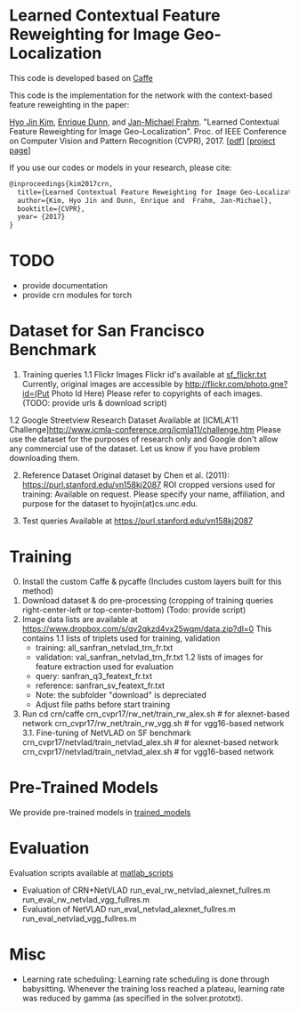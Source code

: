 # Learned Contextual Feature Reweighting for Image Geo-Localization 

This code is developed based on [Caffe](http://caffe.berkeleyvision.org)

This code is the implementation for the network with the context-based feature reweighting in the paper:

[Hyo Jin Kim](http://hyojin.web.unc.edu), [Enrique Dunn](http://enrique.web.unc.edu), and [Jan-Michael Frahm](http://frahm.web.unc.edu). "Learned Contextual Feature Reweighting for Image Geo-Localization". Proc. of IEEE Conference on Computer Vision and Pattern Recognition (CVPR), 2017. [[pdf](http://openaccess.thecvf.com/content_cvpr_2017/papers/Kim_Learned_Contextual_Feature_CVPR_2017_paper.pdf)] [[project page](http://hyojin.web.unc.edu/crn/)]

If you use our codes or models in your research, please cite:
```txt
@inproceedings{kim2017crn,
  title={Learned Contextual Feature Reweighting for Image Geo-Localization},
  author={Kim, Hyo Jin and Dunn, Enrique and  Frahm, Jan-Michael},
  booktitle={CVPR},
  year= {2017}
}
```
# TODO
- provide documentation
- provide crn modules for torch

# Dataset for San Francisco Benchmark
1. Training queries
1.1 Flickr Images
Flickr id's available at [sf_flickr.txt](https://github.com/hyojinie/crn/blob/master/sf_flickr.txt)
Currently, original images are accessible by http://flickr.com/photo.gne?id=(Put Photo Id Here)
Please refer to copyrights of each images.
(TODO: provide urls & download script)

1.2 Google Streetview Research Dataset
Available at [ICMLA'11 Challenge]http://www.icmla-conference.org/icmla11/challenge.htm
Please use the dataset for the purposes of research only and Google don't allow any commercial use of the dataset. Let us know if you have problem downloading them. 

2. Reference Dataset
Original dataset by Chen et al. (2011): https://purl.stanford.edu/vn158kj2087
ROI cropped versions used for training: Available on request. Please specify your name, affiliation, and purpose for the dataset to hyojin(at)cs.unc.edu.

3. Test queries
Available at https://purl.stanford.edu/vn158kj2087


# Training
0. Install the custom Caffe & pycaffe (Includes custom layers built for this method)
1. Download dataset & do pre-processing (cropping of training queries right-center-left or top-center-bottom) (Todo: provide script)
2. Image data lists are available at https://www.dropbox.com/s/qv2qkzd4vx25wqm/data.zip?dl=0 
   This contains
   1.1 lists of triplets used for training, validation 
      - training: all_sanfran_netvlad_trn_fr.txt
      - validation: val_sanfran_netvlad_trn_fr.txt
   1.2 lists of images for feature extraction used for evaluation
      - query: sanfran_q3_featext_fr.txt
      - reference: sanfran_sv_featext_fr.txt
   * Note: the subfolder "download" is depreciated
   * Adjust file paths before start training
3. Run 
   cd crn/caffe
   crn_cvpr17/rw_net/train_rw_alex.sh # for alexnet-based network
   crn_cvpr17/rw_net/train_rw_vgg.sh # for vgg16-based network
3.1. Fine-tuning of NetVLAD on SF benchmark
   crn_cvpr17/netvlad/train_netvlad_alex.sh # for alexnet-based network
   crn_cvpr17/netvlad/train_netvlad_alex.sh # for vgg16-based network

# Pre-Trained Models
We provide pre-trained models in [trained_models](https://github.com/hyojinie/crn/tree/master/trained%20_models)

# Evaluation
Evaluation scripts available at [matlab_scripts](https://github.com/hyojinie/crn/tree/master/matlab_scripts)
- Evaluation of CRN+NetVLAD
run_eval_rw_netvlad_alexnet_fullres.m	
run_eval_rw_netvlad_vgg_fullres.m
- Evaluation of NetVLAD
run_eval_netvlad_alexnet_fullres.m
run_eval_netvlad_vgg_fullres.m	

# Misc
* Learning rate scheduling: Learning rate scheduling is done through babysitting. Whenever the training loss reached a plateau, learning rate was reduced by gamma (as specified in the solver.prototxt).

